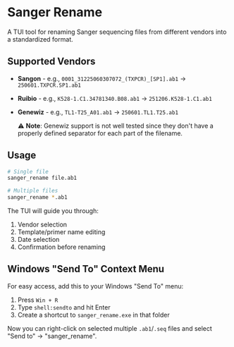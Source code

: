 # Sanger Rename

A TUI tool for renaming Sanger sequencing files from different vendors into a standardized format.

## Supported Vendors

- **Sangon** - e.g., `0001_31225060307072_(TXPCR)_[SP1].ab1` → `250601.TXPCR.SP1.ab1`
- **Ruibio** - e.g., `K528-1.C1.34781340.B08.ab1` → `251206.K528-1.C1.ab1`
- **Genewiz** - e.g., `TL1-T25_A01.ab1` → `250601.TL1.T25.ab1`
  
  ⚠️ **Note**: Genewiz support is not well tested since they don't have a properly defined separator for each part of the filename.

## Usage

```bash
# Single file
sanger_rename file.ab1

# Multiple files
sanger_rename *.ab1
```

The TUI will guide you through:
1. Vendor selection
2. Template/primer name editing
3. Date selection
4. Confirmation before renaming

## Windows "Send To" Context Menu

For easy access, add this to your Windows "Send To" menu:

1. Press `Win + R`
2. Type `shell:sendto` and hit Enter
3. Create a shortcut to `sanger_rename.exe` in that folder

Now you can right-click on selected multiple `.ab1`/`.seq` files and select "Send to" → "sanger_rename".